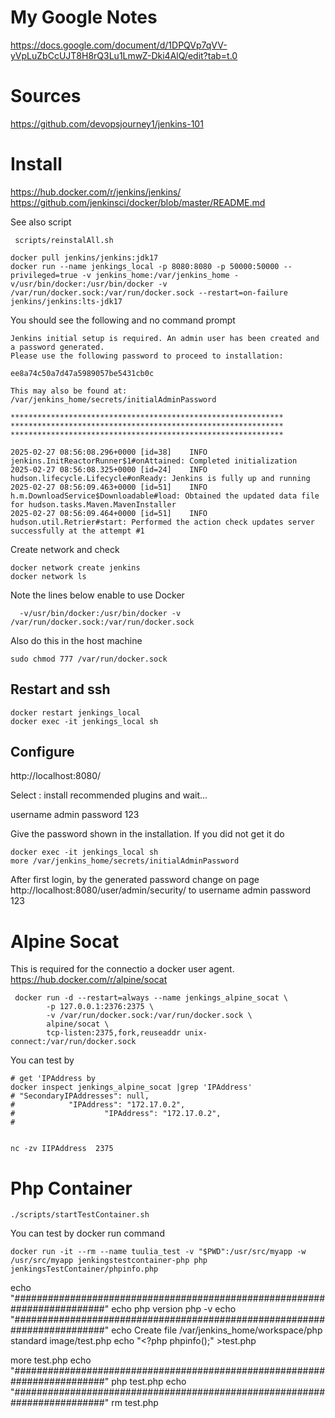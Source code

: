  


# My Google Notes
https://docs.google.com/document/d/1DPQVp7qVV-yVpLuZbCcUJT8H8rQ3Lu1LmwZ-Dki4AlQ/edit?tab=t.0

# Sources


https://github.com/devopsjourney1/jenkins-101


# Install
https://hub.docker.com/r/jenkins/jenkins/
https://github.com/jenkinsci/docker/blob/master/README.md


See also script 
```
 scripts/reinstalAll.sh
```

```
docker pull jenkins/jenkins:jdk17
docker run --name jenkings_local -p 8080:8080 -p 50000:50000 --privileged=true -v jenkins_home:/var/jenkins_home -v/usr/bin/docker:/usr/bin/docker -v /var/run/docker.sock:/var/run/docker.sock --restart=on-failure  jenkins/jenkins:lts-jdk17

```

You should see the following and no command prompt
```
Jenkins initial setup is required. An admin user has been created and a password generated.
Please use the following password to proceed to installation:

ee8a74c50a7d47a5989057be5431cb0c

This may also be found at: /var/jenkins_home/secrets/initialAdminPassword

*************************************************************
*************************************************************
*************************************************************

2025-02-27 08:56:08.296+0000 [id=38]	INFO	jenkins.InitReactorRunner$1#onAttained: Completed initialization
2025-02-27 08:56:08.325+0000 [id=24]	INFO	hudson.lifecycle.Lifecycle#onReady: Jenkins is fully up and running
2025-02-27 08:56:09.463+0000 [id=51]	INFO	h.m.DownloadService$Downloadable#load: Obtained the updated data file for hudson.tasks.Maven.MavenInstaller
2025-02-27 08:56:09.464+0000 [id=51]	INFO	hudson.util.Retrier#start: Performed the action check updates server successfully at the attempt #1
```

Create network and check
```
docker network create jenkins
docker network ls
```

Note the lines below enable to use Docker
```
  -v/usr/bin/docker:/usr/bin/docker -v /var/run/docker.sock:/var/run/docker.sock 
```

Also do this in the host machine
```
sudo chmod 777 /var/run/docker.sock
```
## Restart  and ssh
```
docker restart jenkings_local
docker exec -it jenkings_local sh
```
## Configure

http://localhost:8080/

Select : install recommended plugins and wait...


username admin
password 123


Give the password shown in the installation. If you did not get it
do 
```
docker exec -it jenkings_local sh
more /var/jenkins_home/secrets/initialAdminPassword
```
After first login, by the generated password change on page
http://localhost:8080/user/admin/security/
to 
username admin
password 123

# Alpine Socat 

This is required for the connectio  a docker user agent.
https://hub.docker.com/r/alpine/socat

```
 docker run -d --restart=always --name jenkings_alpine_socat \
        -p 127.0.0.1:2376:2375 \
        -v /var/run/docker.sock:/var/run/docker.sock \
        alpine/socat \
        tcp-listen:2375,fork,reuseaddr unix-connect:/var/run/docker.sock
```

You can test by
```
# get 'IPAddress by
docker inspect jenkings_alpine_socat |grep 'IPAddress'
# "SecondaryIPAddresses": null,
#            "IPAddress": "172.17.0.2",
#                    "IPAddress": "172.17.0.2",
#


nc -zv IIPAddress  2375

```


# Php Container

```
./scripts/startTestContainer.sh
```

You can test by docker run command
```
docker run -it --rm --name tuulia_test -v "$PWD":/usr/src/myapp -w /usr/src/myapp jenkingstestcontainer-php php  jenkingsTestContainer/phpinfo.php
```


echo "#########################################################################"
echo php version
php -v
echo "#########################################################################"
echo Create file /var/jenkins_home/workspace/php standard image/test.php
echo "<?php phpinfo();" >test.php

more test.php
echo "#########################################################################"
php test.php
echo "#########################################################################"
rm test.php